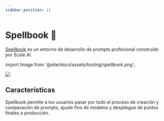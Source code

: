 ```yaml
---
sidebar_position: 11
---
```


# Spellbook 🚧

[Spellbook](https://scale.com/spellbook) es un entorno de desarrollo de prompts profesional construido por Scale AI.

import Image from '@site/docs/assets/tooling/spellbook.png';

<div style={{textAlign: 'center'}}>
  <img src={Image} style={{width: "750px"}} />
</div>

## Características

Spellbook permite a los usuarios pasar por todo el proceso de creación y comparación de prompts,
ajuste fino de modelos y despliegue de puntos finales a producción.